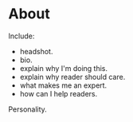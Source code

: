 # About

Include:

- headshot.
- bio.
- explain why I'm doing this.
- explain why reader should care.
- what makes me an expert.
- how can I help readers.

Personality.
